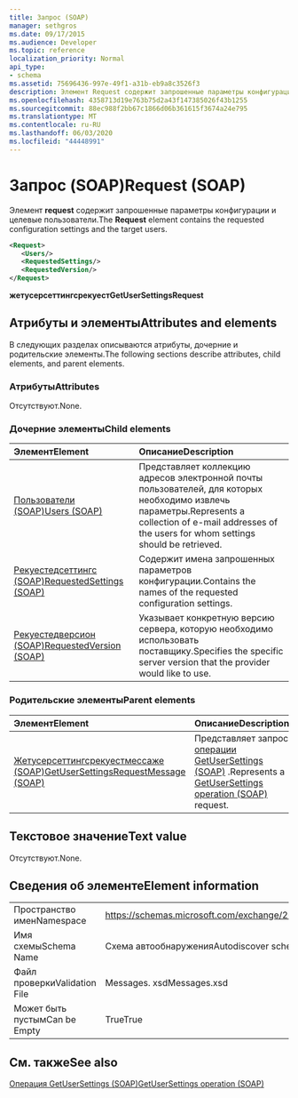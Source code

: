 ```yaml
---
title: Запрос (SOAP)
manager: sethgros
ms.date: 09/17/2015
ms.audience: Developer
ms.topic: reference
localization_priority: Normal
api_type:
- schema
ms.assetid: 75696436-997e-49f1-a31b-eb9a8c3526f3
description: Элемент Request содержит запрошенные параметры конфигурации и целевые пользователи.
ms.openlocfilehash: 4358713d19e763b75d2a43f147385026f43b1255
ms.sourcegitcommit: 88ec988f2bb67c1866d06b361615f3674a24e795
ms.translationtype: MT
ms.contentlocale: ru-RU
ms.lasthandoff: 06/03/2020
ms.locfileid: "44448991"
---
```

# <a name="request-soap"></a><span data-ttu-id="04c34-103">Запрос (SOAP)</span><span class="sxs-lookup"><span data-stu-id="04c34-103">Request (SOAP)</span></span>

<span data-ttu-id="04c34-104">Элемент **request** содержит запрошенные параметры конфигурации и целевые пользователи.</span><span class="sxs-lookup"><span data-stu-id="04c34-104">The **Request** element contains the requested configuration settings and the target users.</span></span> 
  
```XML
<Request>
   <Users/>
   <RequestedSettings/>
   <RequestedVersion/>
</Request>
```

 <span data-ttu-id="04c34-105">**жетусерсеттингсрекуест**</span><span class="sxs-lookup"><span data-stu-id="04c34-105">**GetUserSettingsRequest**</span></span>
## <a name="attributes-and-elements"></a><span data-ttu-id="04c34-106">Атрибуты и элементы</span><span class="sxs-lookup"><span data-stu-id="04c34-106">Attributes and elements</span></span>

<span data-ttu-id="04c34-107">В следующих разделах описываются атрибуты, дочерние и родительские элементы.</span><span class="sxs-lookup"><span data-stu-id="04c34-107">The following sections describe attributes, child elements, and parent elements.</span></span>
  
### <a name="attributes"></a><span data-ttu-id="04c34-108">Атрибуты</span><span class="sxs-lookup"><span data-stu-id="04c34-108">Attributes</span></span>

<span data-ttu-id="04c34-109">Отсутствуют.</span><span class="sxs-lookup"><span data-stu-id="04c34-109">None.</span></span>
  
### <a name="child-elements"></a><span data-ttu-id="04c34-110">Дочерние элементы</span><span class="sxs-lookup"><span data-stu-id="04c34-110">Child elements</span></span>

|<span data-ttu-id="04c34-111">**Элемент**</span><span class="sxs-lookup"><span data-stu-id="04c34-111">**Element**</span></span>|<span data-ttu-id="04c34-112">**Описание**</span><span class="sxs-lookup"><span data-stu-id="04c34-112">**Description**</span></span>|
|:-----|:-----|
|[<span data-ttu-id="04c34-113">Пользователи (SOAP)</span><span class="sxs-lookup"><span data-stu-id="04c34-113">Users (SOAP)</span></span>](users-soap.md) <br/> |<span data-ttu-id="04c34-114">Представляет коллекцию адресов электронной почты пользователей, для которых необходимо извлечь параметры.</span><span class="sxs-lookup"><span data-stu-id="04c34-114">Represents a collection of e-mail addresses of the users for whom settings should be retrieved.</span></span>  <br/> |
|[<span data-ttu-id="04c34-115">Рекуестедсеттингс (SOAP)</span><span class="sxs-lookup"><span data-stu-id="04c34-115">RequestedSettings (SOAP)</span></span>](requestedsettings-soap.md) <br/> |<span data-ttu-id="04c34-116">Содержит имена запрошенных параметров конфигурации.</span><span class="sxs-lookup"><span data-stu-id="04c34-116">Contains the names of the requested configuration settings.</span></span>  <br/> |
|[<span data-ttu-id="04c34-117">Рекуестедверсион (SOAP)</span><span class="sxs-lookup"><span data-stu-id="04c34-117">RequestedVersion (SOAP)</span></span>](requestedversion-soap.md) <br/> |<span data-ttu-id="04c34-118">Указывает конкретную версию сервера, которую необходимо использовать поставщику.</span><span class="sxs-lookup"><span data-stu-id="04c34-118">Specifies the specific server version that the provider would like to use.</span></span>  <br/> |
   
### <a name="parent-elements"></a><span data-ttu-id="04c34-119">Родительские элементы</span><span class="sxs-lookup"><span data-stu-id="04c34-119">Parent elements</span></span>

|<span data-ttu-id="04c34-120">**Элемент**</span><span class="sxs-lookup"><span data-stu-id="04c34-120">**Element**</span></span>|<span data-ttu-id="04c34-121">**Описание**</span><span class="sxs-lookup"><span data-stu-id="04c34-121">**Description**</span></span>|
|:-----|:-----|
|[<span data-ttu-id="04c34-122">Жетусерсеттингсрекуестмессаже (SOAP)</span><span class="sxs-lookup"><span data-stu-id="04c34-122">GetUserSettingsRequestMessage (SOAP)</span></span>](getusersettingsrequestmessage-soap.md) <br/> |<span data-ttu-id="04c34-123">Представляет запрос [операции GetUserSettings (SOAP)](getusersettings-operation-soap.md) .</span><span class="sxs-lookup"><span data-stu-id="04c34-123">Represents a [GetUserSettings operation (SOAP)](getusersettings-operation-soap.md) request.</span></span>  <br/> |
   
## <a name="text-value"></a><span data-ttu-id="04c34-124">Текстовое значение</span><span class="sxs-lookup"><span data-stu-id="04c34-124">Text value</span></span>

<span data-ttu-id="04c34-125">Отсутствуют.</span><span class="sxs-lookup"><span data-stu-id="04c34-125">None.</span></span>
  
## <a name="element-information"></a><span data-ttu-id="04c34-126">Сведения об элементе</span><span class="sxs-lookup"><span data-stu-id="04c34-126">Element information</span></span>

|||
|:-----|:-----|
|<span data-ttu-id="04c34-127">Пространство имен</span><span class="sxs-lookup"><span data-stu-id="04c34-127">Namespace</span></span>  <br/> |https://schemas.microsoft.com/exchange/2010/Autodiscover  <br/> |
|<span data-ttu-id="04c34-128">Имя схемы</span><span class="sxs-lookup"><span data-stu-id="04c34-128">Schema Name</span></span>  <br/> |<span data-ttu-id="04c34-129">Схема автообнаружения</span><span class="sxs-lookup"><span data-stu-id="04c34-129">Autodiscover schema</span></span>  <br/> |
|<span data-ttu-id="04c34-130">Файл проверки</span><span class="sxs-lookup"><span data-stu-id="04c34-130">Validation File</span></span>  <br/> |<span data-ttu-id="04c34-131">Messages. xsd</span><span class="sxs-lookup"><span data-stu-id="04c34-131">Messages.xsd</span></span>  <br/> |
|<span data-ttu-id="04c34-132">Может быть пустым</span><span class="sxs-lookup"><span data-stu-id="04c34-132">Can be Empty</span></span>  <br/> |<span data-ttu-id="04c34-133">True</span><span class="sxs-lookup"><span data-stu-id="04c34-133">True</span></span>  <br/> |
   
## <a name="see-also"></a><span data-ttu-id="04c34-134">См. также</span><span class="sxs-lookup"><span data-stu-id="04c34-134">See also</span></span>



[<span data-ttu-id="04c34-135">Операция GetUserSettings (SOAP)</span><span class="sxs-lookup"><span data-stu-id="04c34-135">GetUserSettings operation (SOAP)</span></span>](getusersettings-operation-soap.md)

